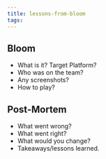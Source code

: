 ```yaml
---
title: lessons-from-bloom
tags:
---
```


## Bloom ##

- What is it? Target Platform?
- Who was on the team?
- Any screenshots?
- How to play?

## Post-Mortem ##

- What went wrong?
- What went right?
- What would you change?
- Takeaways/lessons learned.